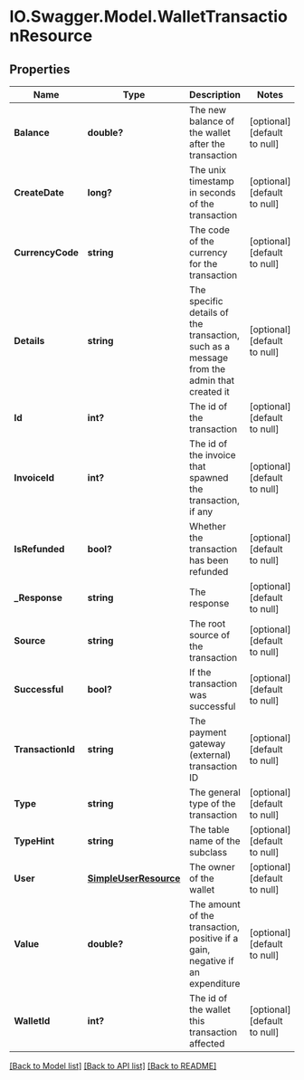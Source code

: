 # IO.Swagger.Model.WalletTransactionResource
## Properties

Name | Type | Description | Notes
------------ | ------------- | ------------- | -------------
**Balance** | **double?** | The new balance of the wallet after the transaction | [optional] [default to null]
**CreateDate** | **long?** | The unix timestamp in seconds of the transaction | [optional] [default to null]
**CurrencyCode** | **string** | The code of the currency for the transaction | [optional] [default to null]
**Details** | **string** | The specific details of the transaction, such as a message from the admin that created it | [optional] [default to null]
**Id** | **int?** | The id of the transaction | [optional] [default to null]
**InvoiceId** | **int?** | The id of the invoice that spawned the transaction, if any | [optional] [default to null]
**IsRefunded** | **bool?** | Whether the transaction has been refunded | [optional] [default to null]
**_Response** | **string** | The response | [optional] [default to null]
**Source** | **string** | The root source of the transaction | [optional] [default to null]
**Successful** | **bool?** | If the transaction was successful | [optional] [default to null]
**TransactionId** | **string** | The payment gateway (external) transaction ID | [optional] [default to null]
**Type** | **string** | The general type of the transaction | [optional] [default to null]
**TypeHint** | **string** | The table name of the subclass | [optional] [default to null]
**User** | [**SimpleUserResource**](SimpleUserResource.md) | The owner of the wallet | [optional] [default to null]
**Value** | **double?** | The amount of the transaction, positive if a gain, negative if an expenditure | [optional] [default to null]
**WalletId** | **int?** | The id of the wallet this transaction affected | [optional] [default to null]

[[Back to Model list]](../README.md#documentation-for-models) [[Back to API list]](../README.md#documentation-for-api-endpoints) [[Back to README]](../README.md)

